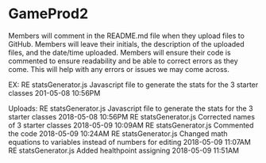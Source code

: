 # GameProd2

Members will comment in the README.md file when they upload files to GitHub.
Members will leave their initials, the description of the uploaded files, and the date/time uploaded.
Members will ensure their code is commented to ensure readability and be able to correct errors as they come.
This will help with any errors or issues we may come across.

EX:
RE  statsGenerator.js   Javascript file to generate the stats for the 3 starter classes   201-05-08 10:56PM



Uploads:
RE  statsGenerator.js   Javascript file to generate the stats for the 3 starter classes       2018-05-08 10:56PM
RE  statsGenerator.js   Corrected names of 3 starter classes                                  2018-05-09 10:09AM
RE  statsGenerator.js   Commented the code                                                    2018-05-09 10:24AM
RE  statsGenerator.js   Changed math equations to variables instead of numbers for editing    2018-05-09 11:07AM
RE  statsGenerator.js   Added healthpoint assigning                                           2018-05-09 11:51AM


